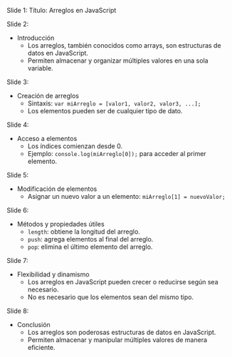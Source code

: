 

Slide 1:
Título: Arreglos en JavaScript

Slide 2:
- Introducción
  - Los arreglos, también conocidos como arrays, son estructuras de datos en JavaScript.
  - Permiten almacenar y organizar múltiples valores en una sola variable.

Slide 3:
- Creación de arreglos
  - Sintaxis: `var miArreglo = [valor1, valor2, valor3, ...];`
  - Los elementos pueden ser de cualquier tipo de dato.

Slide 4:
- Acceso a elementos
  - Los índices comienzan desde 0.
  - Ejemplo: `console.log(miArreglo[0]);` para acceder al primer elemento.

Slide 5:
- Modificación de elementos
  - Asignar un nuevo valor a un elemento: `miArreglo[1] = nuevoValor;`

Slide 6:
- Métodos y propiedades útiles
  - `length`: obtiene la longitud del arreglo.
  - `push`: agrega elementos al final del arreglo.
  - `pop`: elimina el último elemento del arreglo.

Slide 7:
- Flexibilidad y dinamismo
  - Los arreglos en JavaScript pueden crecer o reducirse según sea necesario.
  - No es necesario que los elementos sean del mismo tipo.

Slide 8:
- Conclusión
  - Los arreglos son poderosas estructuras de datos en JavaScript.
  - Permiten almacenar y manipular múltiples valores de manera eficiente.


